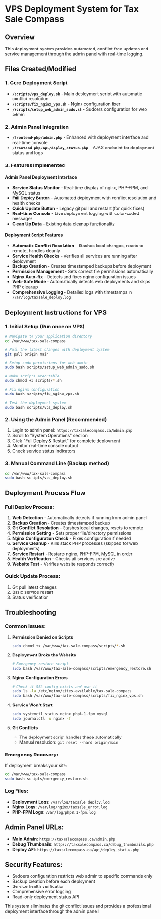 # VPS Deployment System for Tax Sale Compass

## Overview
This deployment system provides automated, conflict-free updates and service management through the admin panel with real-time logging.

## Files Created/Modified

### 1. Core Deployment Script
- **`/scripts/vps_deploy.sh`** - Main deployment script with automatic conflict resolution
- **`/scripts/fix_nginx_vps.sh`** - Nginx configuration fixer
- **`/scripts/setup_web_admin_sudo.sh`** - Sudoers configuration for web admin

### 2. Admin Panel Integration
- **`/frontend-php/admin.php`** - Enhanced with deployment interface and real-time console
- **`/frontend-php/api/deploy_status.php`** - AJAX endpoint for deployment status and logs

### 3. Features Implemented

#### Admin Panel Deployment Interface
- **Service Status Monitor** - Real-time display of nginx, PHP-FPM, and MySQL status
- **Full Deploy Button** - Automated deployment with conflict resolution and health checks
- **Quick Update Button** - Legacy git pull and restart (for quick fixes)
- **Real-time Console** - Live deployment logging with color-coded messages
- **Clean Up Data** - Existing data cleanup functionality

#### Deployment Script Features
- **Automatic Conflict Resolution** - Stashes local changes, resets to remote, handles cleanly
- **Service Health Checks** - Verifies all services are running after deployment
- **Backup Creation** - Creates timestamped backups before deployment
- **Permission Management** - Sets correct file permissions automatically
- **Nginx Auto-fix** - Detects and fixes nginx configuration issues
- **Web-Safe Mode** - Automatically detects web deployments and skips PHP cleanup
- **Comprehensive Logging** - Detailed logs with timestamps in `/var/log/taxsale_deploy.log`

## Deployment Instructions for VPS

### 1. Initial Setup (Run once on VPS)
```bash
# Navigate to your application directory
cd /var/www/tax-sale-compass

# Pull the latest changes with deployment system
git pull origin main

# Setup sudo permissions for web admin
sudo bash scripts/setup_web_admin_sudo.sh

# Make scripts executable
sudo chmod +x scripts/*.sh

# Fix nginx configuration
sudo bash scripts/fix_nginx_vps.sh

# Test the deployment system
sudo bash scripts/vps_deploy.sh
```

### 2. Using the Admin Panel (Recommended)
1. Login to admin panel: `https://taxsalecompass.ca/admin.php`
2. Scroll to "System Operations" section
3. Click "Full Deploy & Restart" for complete deployment
4. Monitor real-time console output
5. Check service status indicators

### 3. Manual Command Line (Backup method)
```bash
cd /var/www/tax-sale-compass
sudo bash scripts/vps_deploy.sh
```

## Deployment Process Flow

### Full Deploy Process:
1. **Web Detection** - Automatically detects if running from admin panel
2. **Backup Creation** - Creates timestamped backup
3. **Git Conflict Resolution** - Stashes local changes, resets to remote
4. **Permission Setting** - Sets proper file/directory permissions
5. **Nginx Configuration Check** - Fixes configuration if needed
6. **Service Cleanup** - Kills stuck PHP processes (skipped for web deployments)
7. **Service Restart** - Restarts nginx, PHP-FPM, MySQL in order
8. **Health Verification** - Checks all services are active
9. **Website Test** - Verifies website responds correctly

### Quick Update Process:
1. Git pull latest changes
2. Basic service restart
3. Status verification

## Troubleshooting

### Common Issues:

1. **Permission Denied on Scripts**
   ```bash
   sudo chmod +x /var/www/tax-sale-compass/scripts/*.sh
   ```

2. **Deployment Broke the Website**
   ```bash
   # Emergency restore script
   sudo bash /var/www/tax-sale-compass/scripts/emergency_restore.sh
   ```

3. **Nginx Configuration Errors**
   ```bash
   # Check if SSL config exists and use it
   sudo ls -la /etc/nginx/sites-available/tax-sale-compass
   sudo bash /var/www/tax-sale-compass/scripts/fix_nginx_vps.sh
   ```

4. **Service Won't Start**
   ```bash
   sudo systemctl status nginx php8.1-fpm mysql
   sudo journalctl -u nginx -f
   ```

5. **Git Conflicts**
   - The deployment script handles these automatically
   - Manual resolution: `git reset --hard origin/main`

### Emergency Recovery:
If deployment breaks your site:
```bash
cd /var/www/tax-sale-compass
sudo bash scripts/emergency_restore.sh
```

### Log Files:
- **Deployment Logs**: `/var/log/taxsale_deploy.log`
- **Nginx Logs**: `/var/log/nginx/taxsale_error.log`
- **PHP-FPM Logs**: `/var/log/php8.1-fpm.log`

## Admin Panel URLs:
- **Main Admin**: `https://taxsalecompass.ca/admin.php`
- **Debug Thumbnails**: `https://taxsalecompass.ca/debug_thumbnails.php`
- **Deploy API**: `https://taxsalecompass.ca/api/deploy_status.php`

## Security Features:
- Sudoers configuration restricts web admin to specific commands only
- Backup creation before each deployment
- Service health verification
- Comprehensive error logging
- Read-only deployment status API

This system eliminates the git conflict issues and provides a professional deployment interface through the admin panel!